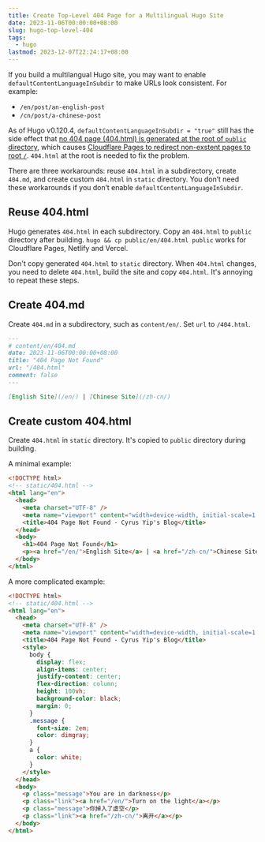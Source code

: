```yaml
---
title: Create Top-Level 404 Page for a Multilingual Hugo Site
date: 2023-11-06T00:00:00+08:00
slug: hugo-top-level-404
tags:
  - hugo
lastmod: 2023-12-07T22:24:17+08:00
---
```


If you build a multilangual Hugo site, you may want to enable `defaultContentLanguageInSubdir` to make URLs look consistent. For example:

- `/en/post/an-english-post`
- `/cn/post/a-chinese-post`

As of Hugo v0.120.4, `defaultContentLanguageInSubdir = "true"` still has the side effect that [no 404 page (404.html) is generated at the root of `public` directory](https://github.com/gohugoio/hugo/issues/5161), which causes [Cloudflare Pages to redirect non-exstent pages to root `/`](https://community.cloudflare.com/t/non-existent-page-doesnt-return-an-error-directs-to-root-page/394554). `404.html` at the root is needed to fix the problem.

There are three workarounds: reuse `404.html` in a subdirectory, create `404.md`, and create custom `404.html` in `static` directory. You don’t need these workarounds if you don’t enable `defaultContentLanguageInSubdir`.

## Reuse 404.html

Hugo generates `404.html` in each subdirectory. Copy an `404.html` to `public` directory after building. `hugo && cp public/en/404.html public` works for Cloudflare Pages, Netlify and Vercel.

Don't copy generated `404.html` to `static` directory. When `404.html` changes, you need to delete `404.html`, build the site and copy `404.html`. It's annoying to repeat these steps.

## Create 404.md

Create `404.md` in a subdirectory, such as `content/en/`. Set `url` to `/404.html`.

```markdown
---
# content/en/404.md
date: 2023-11-06T00:00:00+08:00
title: "404 Page Not Found"
url: "/404.html"
comment: false
---

[English Site](/en/) | [Chinese Site](/zh-cn/)
```

## Create custom 404.html

Create `404.html` in `static` directory. It's copied to `public` directory during building.

A minimal example:

```html
<!DOCTYPE html>
<!-- static/404.html -->
<html lang="en">
  <head>
    <meta charset="UTF-8" />
    <meta name="viewport" content="width=device-width, initial-scale=1.0" />
    <title>404 Page Not Found - Cyrus Yip's Blog</title>
  </head>
  <body>
    <h1>404 Page Not Found</h1>
    <p><a href="/en/">English Site</a> | <a href="/zh-cn/">Chinese Site</a></p>
  </body>
</html>
```

A more complicated example:

```html
<!DOCTYPE html>
<!-- static/404.html -->
<html lang="en">
  <head>
    <meta charset="UTF-8" />
    <meta name="viewport" content="width=device-width, initial-scale=1.0" />
    <title>404 Page Not Found - Cyrus Yip's Blog</title>
    <style>
      body {
        display: flex;
        align-items: center;
        justify-content: center;
        flex-direction: column;
        height: 100vh;
        background-color: black;
        margin: 0;
      }
      .message {
        font-size: 2em;
        color: dimgray;
      }
      a {
        color: white;
      }
    </style>
  </head>
  <body>
    <p class="message">You are in darkness</p>
    <p class="link"><a href="/en/">Turn on the light</a></p>
    <p class="message">你掉入了虚空</p>
    <p class="link"><a href="/zh-cn/">离开</a></p>
  </body>
</html>
```
